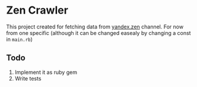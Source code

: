 # Zen Crawler

This project created for fetching data from [yandex.zen](https://zen.yandex.ru) channel. For now from one specific (although it can be changed easealy by changing a const in `main.rb`)

## Todo

1. Implement it as ruby gem
2. Write tests